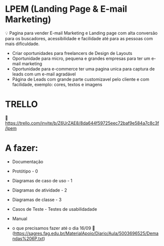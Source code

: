 
# LPEM (Landing Page & E-mail Marketing)

💡 Pagina para vender E-mail Marketing e Landing page com alta conversão para os buscadores, acessibilidade e facilidade até para as pessoas com mais dificuldade.

 - Criar oportunidades para freelancers de Design de Layouts 
 - Oportunidade para micro, pequena e grandes empresas para ter um e-mail marketing
 - Oportunidade para e-commerce ter uma pagina unica para captura de leads com um e-mail agradável
 - Página de Leads com grande parte customizavel pelo cliente e com facilidade, exemplo: cores, textos e imagens
 
# TRELLO
:link: https://trello.com/invite/b/Z6UrZAE8/8da644f59725eec72baf9e584a7c8c3f/lpem

# A fazer:
 * Documentação
 * Protótipo - 0
 * Diagramas de caso de uso - 1
 * Diagramas de atividade - 2
 * Diagramas de classe - 3
 * Casos de Teste - Testes de usabilidadade
 
 * Manual
 * o que precisamos fazer até o dia 16/09 :link: (https://sagres.fag.edu.br/MaterialApoio/Diario/Aula/5003696525/Demandas%206P.txt)




